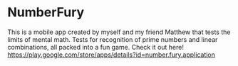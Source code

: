 # NumberFury
This is a mobile app created by myself and my friend Matthew that tests the limits of mental math. Tests for recognition of prime numbers and linear combinations, all packed into a fun game.
Check it out here! https://play.google.com/store/apps/details?id=number.fury.application
